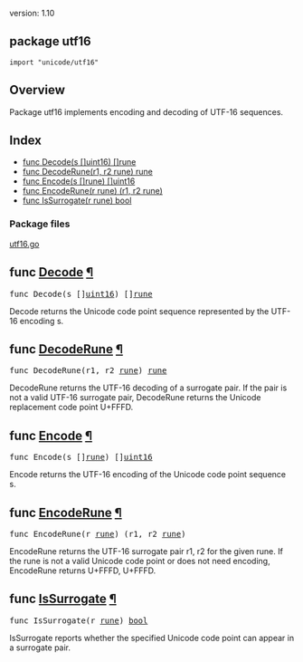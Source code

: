 version: 1.10
## package utf16

  `import "unicode/utf16"`

## Overview

Package utf16 implements encoding and decoding of UTF-16 sequences.

## Index

- [func Decode(s []uint16) []rune](#Decode)
- [func DecodeRune(r1, r2 rune) rune](#DecodeRune)
- [func Encode(s []rune) []uint16](#Encode)
- [func EncodeRune(r rune) (r1, r2 rune)](#EncodeRune)
- [func IsSurrogate(r rune) bool](#IsSurrogate)

### Package files
 [utf16.go](//github.com/golang/go/blob/2ea7d3461bb41d0ae12b56ee52d43314bcdb97f9/src/unicode/utf16/utf16.go)

<h2 id="Decode">func <a href="//github.com/golang/go/blob/2ea7d3461bb41d0ae12b56ee52d43314bcdb97f9/src/unicode/utf16/utf16.go#L78">Decode</a>
    <a href="#Decode">¶</a></h2>
<pre>func Decode(s []<a href="/builtin/#uint16">uint16</a>) []<a href="/builtin/#rune">rune</a></pre>

Decode returns the Unicode code point sequence represented by the UTF-16
encoding s.

<h2 id="DecodeRune">func <a href="//github.com/golang/go/blob/2ea7d3461bb41d0ae12b56ee52d43314bcdb97f9/src/unicode/utf16/utf16.go#L27">DecodeRune</a>
    <a href="#DecodeRune">¶</a></h2>
<pre>func DecodeRune(r1, r2 <a href="/builtin/#rune">rune</a>) <a href="/builtin/#rune">rune</a></pre>

DecodeRune returns the UTF-16 decoding of a surrogate pair. If the pair is not a
valid UTF-16 surrogate pair, DecodeRune returns the Unicode replacement code
point U+FFFD.

<h2 id="Encode">func <a href="//github.com/golang/go/blob/2ea7d3461bb41d0ae12b56ee52d43314bcdb97f9/src/unicode/utf16/utf16.go#L46">Encode</a>
    <a href="#Encode">¶</a></h2>
<pre>func Encode(s []<a href="/builtin/#rune">rune</a>) []<a href="/builtin/#uint16">uint16</a></pre>

Encode returns the UTF-16 encoding of the Unicode code point sequence s.

<h2 id="EncodeRune">func <a href="//github.com/golang/go/blob/2ea7d3461bb41d0ae12b56ee52d43314bcdb97f9/src/unicode/utf16/utf16.go#L37">EncodeRune</a>
    <a href="#EncodeRune">¶</a></h2>
<pre>func EncodeRune(r <a href="/builtin/#rune">rune</a>) (r1, r2 <a href="/builtin/#rune">rune</a>)</pre>

EncodeRune returns the UTF-16 surrogate pair r1, r2 for the given rune. If the
rune is not a valid Unicode code point or does not need encoding, EncodeRune
returns U+FFFD, U+FFFD.

<h2 id="IsSurrogate">func <a href="//github.com/golang/go/blob/2ea7d3461bb41d0ae12b56ee52d43314bcdb97f9/src/unicode/utf16/utf16.go#L20">IsSurrogate</a>
    <a href="#IsSurrogate">¶</a></h2>
<pre>func IsSurrogate(r <a href="/builtin/#rune">rune</a>) <a href="/builtin/#bool">bool</a></pre>

IsSurrogate reports whether the specified Unicode code point can appear in a
surrogate pair.


